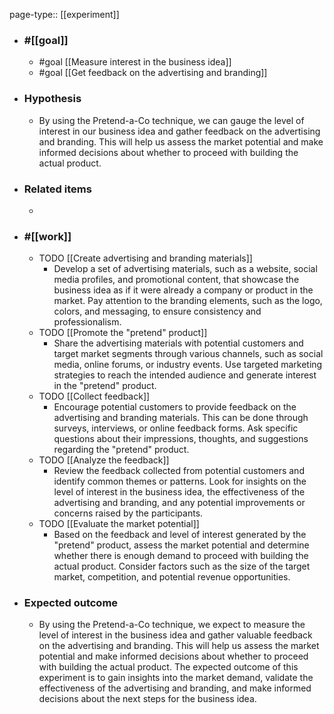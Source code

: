 page-type:: [[experiment]]



  - ### #[[goal]]
    - #goal [[Measure interest in the business idea]]
    - #goal [[Get feedback on the advertising and branding]]
  - ### Hypothesis
    - By using the Pretend-a-Co technique, we can gauge the level of interest in our business idea and gather feedback on the advertising and branding. This will help us assess the market potential and make informed decisions about whether to proceed with building the actual product.
  - ### Related items
    - 
  - ### #[[work]]
    - TODO [[Create advertising and branding materials]]
      - Develop a set of advertising materials, such as a website, social media profiles, and promotional content, that showcase the business idea as if it were already a company or product in the market. Pay attention to the branding elements, such as the logo, colors, and messaging, to ensure consistency and professionalism.
    - TODO [[Promote the "pretend" product]]
      - Share the advertising materials with potential customers and target market segments through various channels, such as social media, online forums, or industry events. Use targeted marketing strategies to reach the intended audience and generate interest in the "pretend" product.
    - TODO [[Collect feedback]]
      - Encourage potential customers to provide feedback on the advertising and branding materials. This can be done through surveys, interviews, or online feedback forms. Ask specific questions about their impressions, thoughts, and suggestions regarding the "pretend" product.
    - TODO [[Analyze the feedback]]
      - Review the feedback collected from potential customers and identify common themes or patterns. Look for insights on the level of interest in the business idea, the effectiveness of the advertising and branding, and any potential improvements or concerns raised by the participants.
    - TODO [[Evaluate the market potential]]
      - Based on the feedback and level of interest generated by the "pretend" product, assess the market potential and determine whether there is enough demand to proceed with building the actual product. Consider factors such as the size of the target market, competition, and potential revenue opportunities.
  - ### Expected outcome
    - By using the Pretend-a-Co technique, we expect to measure the level of interest in the business idea and gather valuable feedback on the advertising and branding. This will help us assess the market potential and make informed decisions about whether to proceed with building the actual product. The expected outcome of this experiment is to gain insights into the market demand, validate the effectiveness of the advertising and branding, and make informed decisions about the next steps for the business idea.

